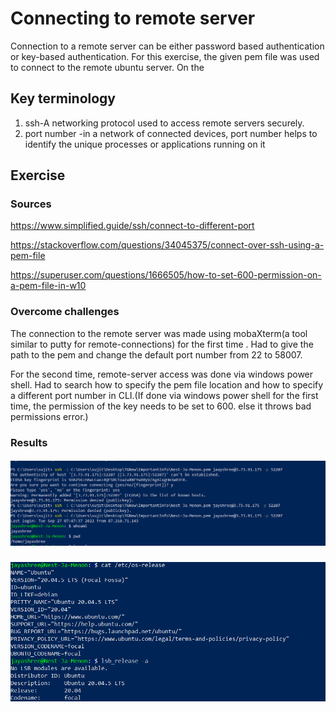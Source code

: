#  Connecting to remote server

  Connection to a remote server can be either password based authentication or key-based authentication. For this exercise, the given pem file was used to connect to the remote ubuntu server.
  On the

## Key terminology

 1. ssh-A networking protocol used to access remote servers securely.
 2. port number -in a network of connected devices, port number helps to identify the unique processes or applications running on it

 
## Exercise
### Sources

https://www.simplified.guide/ssh/connect-to-different-port

https://stackoverflow.com/questions/34045375/connect-over-ssh-using-a-pem-file

https://superuser.com/questions/1666505/how-to-set-600-permission-on-a-pem-file-in-w10


### Overcome challenges
The connection to the remote server was made using mobaXterm(a tool similar to putty for remote-connections) for the first time . Had to give the path to the pem and change the default port number from 22 to 58007.

For the second time, remote-server access was done via windows power shell. Had to search how to specify the pem file location and how to specify a different port number in CLI.(If done via windows power shell for the first time, the permission of the key needs to be set to 600. else it throws bad permissions error.)



### Results


##### ![LNX-01-01img](https://github.com/Techgrounds-Cloud-9/cloud-9-jsm-1985/blob/main/00_includes/LNX-01-01.PNG)


##### ![LNX-01-02img](https://github.com/Techgrounds-Cloud-9/cloud-9-jsm-1985/blob/main/00_includes/LNX-01-02.PNG)













